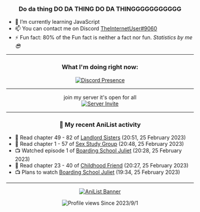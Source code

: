 <div align="center">

### Do da thing DO DA THING DO DA THINGGGGGGGGGGG
</div>

- 🌱 I’m currently learning JavaScript
- 📫 You can contact me on Discord [TheInternetUser#9060](https://discord.com/users/534117072796385300)
- ⚡ Fun fact: 80% of the Fun fact is neither a fact nor fun. _Statistics by me 😎_
<hr>

<div align="center">

### What I'm doing right now:
[![Discord Presence](https://lanyard.cnrad.dev/api/534117072796385300)](https://discord.com/users/534117072796385300)
<hr>

join my server it's open for all <br>
[![Server Invite](https://invidget.switchblade.xyz/bfYgVHxrSs)](https://discord.gg/bfYgVHxrSs)

<hr>
  
### 🌸 My recent AniList activity

</div>

<!-- ANILIST_ACTIVITY:start -->

-   📖 Read chapter 49 - 82 of [Landlord Sisters](https://anilist.co/manga/138564) (20:51, 25 February 2023)
-   📖 Read chapter 1 - 57 of [Sex Study Group](https://anilist.co/manga/145493) (20:48, 25 February 2023)
-   📺 Watched episode 1 of [Boarding School Juliet](https://anilist.co/anime/101310) (20:28, 25 February 2023)
-   📖 Read chapter 23 - 40 of [Childhood Friend](https://anilist.co/manga/151890) (20:27, 25 February 2023)
-   📺 Plans to watch [Boarding School Juliet](https://anilist.co/anime/101310) (19:34, 25 February 2023)

<!-- ANILIST_ACTIVITY:end -->
<hr>

<div align="center">

[![AniList Banner](https://img.anili.st/User/929966)](https://anilist.co/user/TheInternetUser)

![Profile views](https://gpvc.arturio.dev/TheInternetUse7) Since 2023/9/1

</div>
